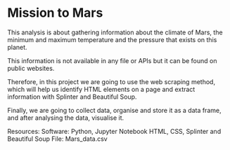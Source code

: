 # Mission to Mars

This analysis is about gathering information about the climate of Mars, the minimum and maximum temperature and the pressure that exists on this planet.



This information is not available in any file or APIs but it can be found on public websites.

Therefore, in this project we are going to use the web scraping method, which will help us identify HTML elements on a page and extract information with Splinter and Beautiful Soup.

Finally, we are going to collect data, organise and store it as a data frame, and after analysing the data, visualise it.



Resources:
Software: Python, Jupyter Notebook
HTML, CSS, Splinter and Beautiful Soup
File: Mars_data.csv